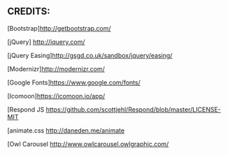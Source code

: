 
## CREDITS:

[Bootstrap]http://getbootstrap.com/

[jQuery] http://jquery.com/

[jQuery Easing]http://gsgd.co.uk/sandbox/jquery/easing/

[Modernizr]http://modernizr.com/

[Google Fonts]https://www.google.com/fonts/

[Icomoon]https://icomoon.io/app/

[Respond JS
https://github.com/scottjehl/Respond/blob/master/LICENSE-MIT

[animate.css
http://daneden.me/animate

[Owl Carousel
http://www.owlcarousel.owlgraphic.com/

